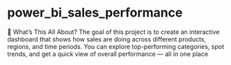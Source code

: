 # power_bi_sales_performance
🎯 What’s This All About?  The goal of this project is to create an interactive dashboard that shows how sales are doing across different products, regions, and time periods. You can explore top-performing categories, spot trends, and get a quick view of overall performance — all in one place
